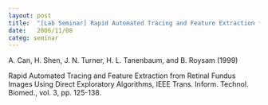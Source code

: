 ```yaml
---
layout: post
title:  "[Lab Seminar] Rapid Automated Tracing and Feature Extraction from Retinal Fundus Images Using Direct Exploratory Algorithms,"
date:   2006/11/08
categ: seminar
---
```






A. Can, H. Shen, J. N. Turner, H. L. Tanenbaum, and B. Roysam (1999)

Rapid Automated Tracing and Feature Extraction from Retinal Fundus Images Using Direct Exploratory Algorithms, IEEE Trans. Inform. Technol. Biomed., vol. 3, pp. 125-138.



 

